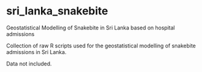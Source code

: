 # sri_lanka_snakebite
Geostatistical Modelling of Snakebite in Sri Lanka based on hospital admissions

Collection of raw R scripts used for the geostatistical modelling of snakebite admissions in Sri Lanka.

Data not included.
